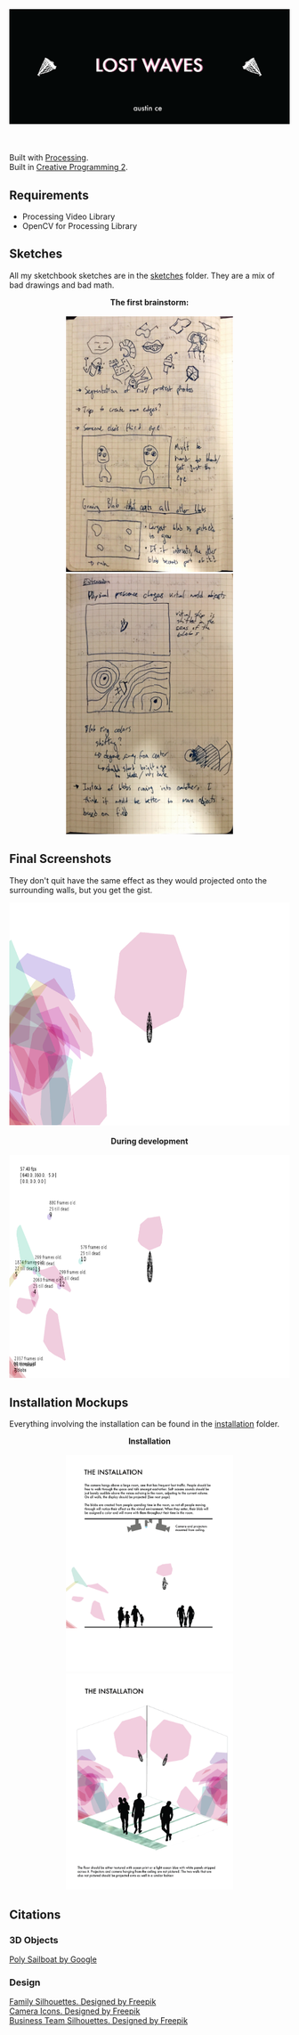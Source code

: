<div align="center">
<img src="./installation/Banner-Title.png">  
</div>  
<br><br>

Built with [Processing](https://processing.org).  
Built in [Creative Programming 2](https://github.com/JeffThompson/CreativeProgramming2).

## Requirements

* Processing Video Library
* OpenCV for Processing Library

## Sketches

All my sketchbook sketches are in the [sketches](./sketches) folder. They are a mix of bad drawings and bad math.

<div align="center">
<b>The first brainstorm:</b><br><br>
<img src="./sketches/sketch-1.jpeg" width="300">
<img src="./sketches/sketch-6.jpeg" width="300">
</div>

## Final Screenshots

They don't quit have the same effect as they would projected onto the surrounding walls, but you get the gist.

<div align="center">
<img src="./frames/blob-waves-5193.png" height="400">
</div>  

<br>

<div align="center">
<b>During development</b><br><br>
<img src="./frames/debug-blob-waves-2392.png" height="400">
</div>  

## Installation Mockups

Everything involving the installation can be found in the [installation](./installation) folder.


<div align="center">
<b>Installation</b><br><br>
<img src="./installation/Installation-1.png" width="300">
<img src="./installation/Installation-2.png" width="300">
</div>

## Citations

### 3D Objects
[Poly Sailboat by Google](https://poly.google.com/view/7AOnch2wREC)

### Design 
<a href="https://www.freepik.com/free-vector/family-silhouettes_725263.htm">Family Silhouettes. Designed by Freepik</a>  
<a href="https://www.freepik.com/free-vector/icons-set-about-cameras_958833.htm">Camera Icons. Designed by Freepik</a>  
<a href="https://www.freepik.com/free-vector/business-team-outlines-pack_831669.htm">Business Team Silhouettes. Designed by Freepik</a>

